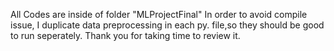 All Codes are inside of folder "MLProjectFinal"
In order to avoid compile issue, I duplicate data preprocessing in each py. file,so they should be good to run seperately.
Thank you for taking time to review it.
